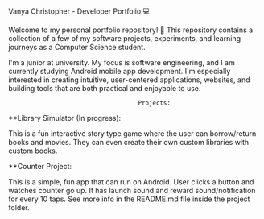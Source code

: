 Vanya Christopher - Developer Portfolio 💻

Welcome to my personal portfolio repository! 🌟
This repository contains a collection of a few of my software projects, experiments, and learning journeys as a Computer Science student.

I'm a junior at university. My focus is software engineering, and I am currently studying Android mobile app development. I'm especially interested in
creating intuitive, user-centered applications, websites, and building tools that are both practical and enjoyable to use.

                                        Projects:

**Library Simulator (In progress):

This is a fun interactive story type game where the user can borrow/return books and movies.
They can even create their own custom libraries with custom books.

**Counter Project:

This is a simple, fun app that can run on Android. User clicks a button and watches counter go 
up. It has launch sound and reward sound/notification for every 10 taps. See more info in the 
README.md file inside the project folder.
